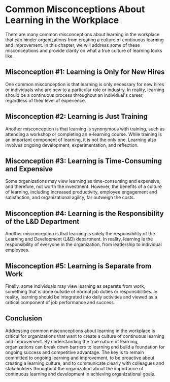 Common Misconceptions About Learning in the Workplace
==============================================================================

There are many common misconceptions about learning in the workplace that can hinder organizations from creating a culture of continuous learning and improvement. In this chapter, we will address some of these misconceptions and provide clarity on what a true culture of learning looks like.

Misconception #1: Learning is Only for New Hires
------------------------------------------------

One common misconception is that learning is only necessary for new hires or individuals who are new to a particular role or industry. In reality, learning should be a continuous process throughout an individual's career, regardless of their level of experience.

Misconception #2: Learning is Just Training
-------------------------------------------

Another misconception is that learning is synonymous with training, such as attending a workshop or completing an e-learning course. While training is an important component of learning, it is not the only one. Learning also involves ongoing development, experimentation, and reflection.

Misconception #3: Learning is Time-Consuming and Expensive
----------------------------------------------------------

Some organizations may view learning as time-consuming and expensive, and therefore, not worth the investment. However, the benefits of a culture of learning, including increased productivity, employee engagement and satisfaction, and organizational agility, far outweigh the costs.

Misconception #4: Learning is the Responsibility of the L\&D Department
-----------------------------------------------------------------------

Another misconception is that learning is solely the responsibility of the Learning and Development (L\&D) department. In reality, learning is the responsibility of everyone in the organization, from leadership to individual employees.

Misconception #5: Learning is Separate from Work
------------------------------------------------

Finally, some individuals may view learning as separate from work, something that is done outside of normal job duties or responsibilities. In reality, learning should be integrated into daily activities and viewed as a critical component of job performance and success.

Conclusion
----------

Addressing common misconceptions about learning in the workplace is critical for organizations that want to create a culture of continuous learning and improvement. By understanding the true nature of learning, organizations can break down barriers to learning and build a foundation for ongoing success and competitive advantage. The key is to remain committed to ongoing learning and improvement, to be proactive about creating a learning culture, and to communicate clearly with colleagues and stakeholders throughout the organization about the importance of continuous learning and development in achieving organizational goals.
